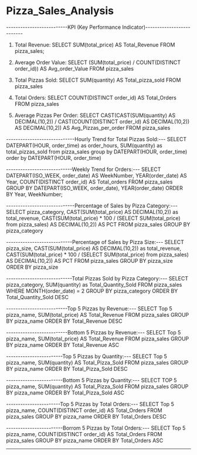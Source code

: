 # Pizza_Sales_Analysis

--------------------------KPI (Key Performance Indicator)--------------------------
1. Total Revenue:
SELECT SUM(total_price) AS Total_Revenue FROM pizza_sales;
 
2. Average Order Value:
SELECT (SUM(total_price) / COUNT(DISTINCT order_id)) AS Avg_order_Value FROM pizza_sales
 
3. Total Pizzas Sold:
SELECT SUM(quantity) AS Total_pizza_sold FROM pizza_sales
 
4. Total Orders:
SELECT COUNT(DISTINCT order_id) AS Total_Orders FROM pizza_sales
 
5. Average Pizzas Per Order:
SELECT CAST(CAST(SUM(quantity) AS DECIMAL(10,2)) / 
CAST(COUNT(DISTINCT order_id) AS DECIMAL(10,2)) AS DECIMAL(10,2))
AS Avg_Pizzas_per_order
FROM pizza_sales

-----------------------------Hourly Trend for Total Pizzas Sold:---
SELECT DATEPART(HOUR, order_time) as order_hours, SUM(quantity) as total_pizzas_sold
from pizza_sales
group by DATEPART(HOUR, order_time)
order by DATEPART(HOUR, order_time)

 ----------------------------Weekly Trend for Orders:---
 SELECT 
    DATEPART(ISO_WEEK, order_date) AS WeekNumber,
    YEAR(order_date) AS Year,
    COUNT(DISTINCT order_id) AS Total_orders
FROM 
    pizza_sales
GROUP BY 
    DATEPART(ISO_WEEK, order_date),
    YEAR(order_date)
ORDER BY 
    Year, WeekNumber;

-----------------------------Percentage of Sales by Pizza Category:---
 SELECT pizza_category, CAST(SUM(total_price) AS DECIMAL(10,2)) as total_revenue,
CAST(SUM(total_price) * 100 / (SELECT SUM(total_price) from pizza_sales) AS DECIMAL(10,2)) AS PCT
FROM pizza_sales
GROUP BY pizza_category

----------------------------Percentage of Sales by Pizza Size:---
SELECT pizza_size, CAST(SUM(total_price) AS DECIMAL(10,2)) as total_revenue,
CAST(SUM(total_price) * 100 / (SELECT SUM(total_price) from pizza_sales) AS DECIMAL(10,2)) AS PCT
FROM pizza_sales
GROUP BY pizza_size
ORDER BY pizza_size

----------------------------Total Pizzas Sold by Pizza Category:---
SELECT pizza_category, SUM(quantity) as Total_Quantity_Sold
FROM pizza_sales
WHERE MONTH(order_date) = 2
GROUP BY pizza_category
ORDER BY Total_Quantity_Sold DESC

--------------------------Top 5 Pizzas by Revenue:---
SELECT Top 5 pizza_name, SUM(total_price) AS Total_Revenue
FROM pizza_sales
GROUP BY pizza_name
ORDER BY Total_Revenue DESC

--------------------------Bottom 5 Pizzas by Revenue:---
SELECT Top 5 pizza_name, SUM(total_price) AS Total_Revenue
FROM pizza_sales
GROUP BY pizza_name
ORDER BY Total_Revenue ASC

------------------------Top 5 Pizzas by Quantity:---
SELECT Top 5 pizza_name, SUM(quantity) AS Total_Pizza_Sold
FROM pizza_sales
GROUP BY pizza_name
ORDER BY Total_Pizza_Sold DESC

------------------------Bottom 5 Pizzas by Quantity:---
SELECT TOP 5 pizza_name, SUM(quantity) AS Total_Pizza_Sold
FROM pizza_sales
GROUP BY pizza_name
ORDER BY Total_Pizza_Sold ASC


-----------------------Top 5 Pizzas by Total Orders:---
SELECT Top 5 pizza_name, COUNT(DISTINCT order_id) AS Total_Orders
FROM pizza_sales
GROUP BY pizza_name
ORDER BY Total_Orders DESC

------------------------Borrom 5 Pizzas by Total Orders:---
SELECT Top 5 pizza_name, COUNT(DISTINCT order_id) AS Total_Orders
FROM pizza_sales
GROUP BY pizza_name
ORDER BY Total_Orders ASC

---------------------------------------------------------------------------------------------------------






